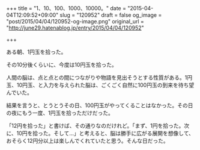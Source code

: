 +++
title = "1、10、100、1000、10000。"
date = "2015-04-04T12:09:52+09:00"
slug = "120952"
draft = false
og_image = "post/2015/04/04/120952-og-image.png"
original_url = "http://june29.hatenablog.jp/entry/2015/04/04/120952"

+++

<p>ある朝、1円玉を拾った。</p>
<p>その10分後くらいに、今度は10円玉を拾った。</p>
<p>人間の脳は、点と点との間につながりや物語を見出そうとする性質がある。1円玉、10円玉、と入力を与えられた脳は、ごくごく自然に100円玉の到来を待ち望んでいた。</p>
<p>結果を言うと、とうとうその日、100円玉がやってくることはなかった。その日の夜にもう一度、1円玉を拾っただけだった。</p>
<p>「12円を拾った」と書けば、その通りなのだけれど。「まず、1円を拾った。次に、10円を拾った。そして…」と考えると、脳は勝手に広がる展開を想像して、おそらく12円分以上は楽しんでくれていたと思う。そんな日だった。</p>
